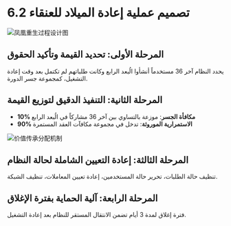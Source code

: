# 6.2 تصميم عملية إعادة الميلاد للعنقاء

![凤凰重生过程设计图](/images/图16.svg)

## المرحلة الأولى: تحديد القيمة وتأكيد الحقوق

يحدد النظام آخر 36 مستخدماً أنشأوا الُبعد الرابع وكانت طلباتهم لم تكتمل بعد وقت إعادة التشغيل، كمجموعة جسر الدورة.

## المرحلة الثانية: التنفيذ الدقيق لتوزيع القيمة

- **10% مكافأة الجسر**: موزعة بالتساوي بين آخر 36 مشاركاً في الُبعد الرابع
- **90% الاستمرارية الموروثة**: تدخل في مجموعة مكافآت العقد المستمرة

![价值传承分配机制](/images/图22.svg)

## المرحلة الثالثة: إعادة التعيين الشاملة لحالة النظام

تنظيف حالة الطلبات، تحرير حالة المستخدمين، إعادة تعيين المعاملات، تنظيف الشبكة.

## المرحلة الرابعة: آلية الحماية بفترة الإغلاق

فترة إغلاق لمدة 3 أيام تضمن الانتقال المستقر للنظام بعد إعادة التشغيل.